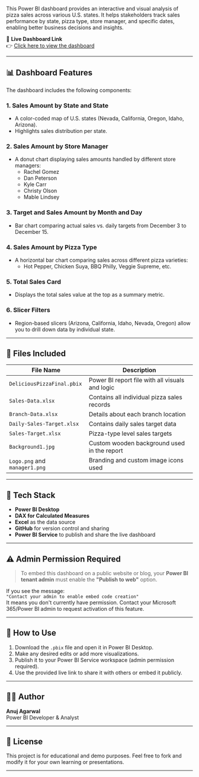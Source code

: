 This Power BI dashboard provides an interactive and visual analysis of pizza sales across various U.S. states. It helps stakeholders track sales performance by state, pizza type, store manager, and specific dates, enabling better business decisions and insights.

🔗 **Live Dashboard Link**  
👉 [Click here to view the dashboard](https://app.powerbi.com/reportEmbed?reportId=77620c4f-285d-4037-be06-a74120e58a2b&autoAuth=true&ctid=e1d99821-ef38-4f48-836f-7a7ca113dab7)

---

## 📊 Dashboard Features

The dashboard includes the following components:

### 1. **Sales Amount by State and State**
- A color-coded map of U.S. states (Nevada, California, Oregon, Idaho, Arizona).
- Highlights sales distribution per state.

### 2. **Sales Amount by Store Manager**
- A donut chart displaying sales amounts handled by different store managers:
  - Rachel Gomez
  - Dan Peterson
  - Kyle Carr
  - Christy Olson
  - Mable Lindsey

### 3. **Target and Sales Amount by Month and Day**
- Bar chart comparing actual sales vs. daily targets from December 3 to December 15.

### 4. **Sales Amount by Pizza Type**
- A horizontal bar chart comparing sales across different pizza varieties:
  - Hot Pepper, Chicken Suya, BBQ Philly, Veggie Supreme, etc.

### 5. **Total Sales Card**
- Displays the total sales value at the top as a summary metric.

### 6. **Slicer Filters**
- Region-based slicers (Arizona, California, Idaho, Nevada, Oregon) allow you to drill down data by individual state.

---

## 📁 Files Included

| File Name              | Description                                      |
|------------------------|--------------------------------------------------|
| `DeliciousPizzaFinal.pbix` | Power BI report file with all visuals and logic |
| `Sales-Data.xlsx`          | Contains all individual pizza sales records     |
| `Branch-Data.xlsx`         | Details about each branch location              |
| `Daily-Sales-Target.xlsx`  | Contains daily sales target data                |
| `Sales-Target.xlsx`        | Pizza-type level sales targets                  |
| `Background1.jpg`          | Custom wooden background used in the report     |
| `Logo.png` and `manager1.png` | Branding and custom image icons used         |

---

## 🧩 Tech Stack

- **Power BI Desktop**
- **DAX for Calculated Measures**
- **Excel** as the data source
- **GitHub** for version control and sharing
- **Power BI Service** to publish and share the live dashboard

---

## ⚠️ Admin Permission Required

> To embed this dashboard on a public website or blog, your **Power BI tenant admin** must enable the **"Publish to web"** option.

If you see the message:  
`"Contact your admin to enable embed code creation"`  
It means you don't currently have permission. Contact your Microsoft 365/Power BI admin to request activation of this feature.

---

## 📌 How to Use

1. Download the `.pbix` file and open it in Power BI Desktop.
2. Make any desired edits or add more visualizations.
3. Publish it to your Power BI Service workspace (admin permission required).
4. Use the provided live link to share it with others or embed it publicly.

---

## 🙋‍♂️ Author

**Anuj Agarwal**  
Power BI Developer & Analyst

---

## 📎 License

This project is for educational and demo purposes. Feel free to fork and modify it for your own learning or presentations.

---
